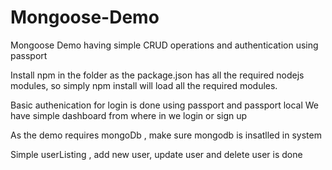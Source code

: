 # Mongoose-Demo
Mongoose Demo having simple CRUD operations and authentication using passport

Install npm in the folder as the package.json has all the required nodejs modules, so simply
    npm install
   will load all the required modules.

Basic authenication for login is done using passport and passport local
We have simple dashboard from where in we login or sign up

As the demo requires mongoDb , make sure mongodb is insatlled in system

Simple userListing , add new user, update user and delete user is done

